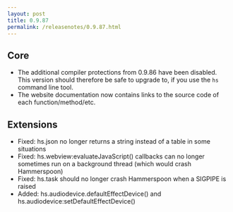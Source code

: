 ```yaml
---
layout: post
title: 0.9.87
permalink: /releasenotes/0.9.87.html
---
```


## Core

  * The additional compiler protections from 0.9.86 have been disabled. This version should therefore be safe to upgrade to, if you use the `hs` command line tool.
  * The website documentation now contains links to the source code of each function/method/etc.

## Extensions

  * Fixed: hs.json no longer returns a string instead of a table in some situations
  * Fixed: hs.webview:evaluateJavaScript() callbacks can no longer sometimes run on a background thread (which would crash Hammerspoon)
  * Fixed: hs.task should no longer crash Hammerspoon when a SIGPIPE is raised
  * Added: hs.audiodevice.defaultEffectDevice() and hs.audiodevice:setDefaultEffectDevice()
